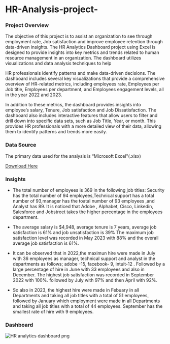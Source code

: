 # HR-Analysis-project-


### Project Overview

  The objective of this project is to assist an organization to see through employment rate, Job satisfaction and improve employee retention  through data-driven insights. 
The HR Analytics Dashboard project using Excel is designed to provide insights into key metrics and trends related to human resource management in an organization. The dashboard utilizes visualizations and data analysis techniques to help 

HR professionals identify patterns and make data-driven decisions. The dashboard includes several key visualizations that provide a comprehensive overview of HR-related metrics, including employees rate, Employees per Job title, Employees per department, and Employees engagement levels, all in the year 2022 and 2023. 
 
In addition to these metrics, the dashboard provides insights into employee’s salary, Tenure, Job satisfaction and Job Dissatisfaction. The dashboard also includes interactive features that allow users to filter and drill down into specific data sets, such as Job Title, Year, or month. This provides HR professionals with a more detailed view of their data, allowing them to identify patterns and trends more easily.


### Data Source

The primary data used for the analysis is “Microsoft Excel"(.xlsx)

[Download Here](https://www.youtube.com/redirect?event=video_description&redir_token=QUFFLUhqbXc2OEpqQ1RjdEdYc2pjYlRiSlJWRW11cFNsZ3xBQ3Jtc0tsellyQ3JuSUhKVTJxWmd2cFhVNWVGc1hRMHdmWmQxZTB1b2JMRWJjY2ZvQi1pYkJsOWhybVhLUDZSYkhjUXpZNkM1a3JFSUxjY0ZlaUY2ZTVaNGpsLWJuNHVURkQtb1NDbDNpODlaTHIzOVVBUjN3RQ&q=https%3A%2F%2Fdocs.google.com%2Fspreadsheets%2Fd%2F10jiJ0OOildRVm8sLc1qtP8vIurTZ7jqa%2Fedit%3Fusp%3Dsharing%26ouid%3D117553288234376939891%26rtpof%3Dtrue%26sd%3Dtrue&v=zk0_MUuCpYw)


### Insights

- The total number of employees is 369 in the following job titles: Security has the total number of 94 employees,Technical support has a total number of 93,manager has the toatal number of 93 employees ,and Analyst has 89. It is noticed that Adobe , Alphabet,   Cisco, Linkedin, Salesforce and Jobstreet takes the higher percentage in the employees department.

- The average salary is $4,948, average tenure is 7 years, average job satisfaction is 61% and job unsatisfaction is 39%
The maximum job satisfaction level was recorded in May 2023 with 88% and the overall average job satisfaction is 61%.

- It can be observed that in 2022,the maximun hire were made in July with 36 employees as  manager, technical support and analyst  in the departments as follows; adobe -15, facebook- 9, intuit-12 . Followed by a large percentage of hire in June with 33 employees and also in December.
The highest job satisfaction was recorded in September 2022 with 100%. followed by  July with 97% and then April with 92%.

- So also in 2023, the highest hire were made in Febuary in all Departments and taking all job titles with a total of 51 employees, followed by January which employment were made in all Departments and taking all job titles with a total of 44 employees. September has the smallest rate of hire with 9 employees.


### Dashboard

![HR analytics dashboard png](https://github.com/ADETOLAADEBANJI/HR-Analysis-project-/assets/149164492/5e5db877-fed7-4228-a963-20fa5471cb73)




